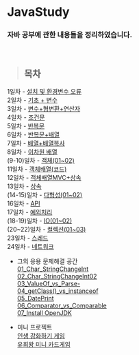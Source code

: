 JavaStudy
==============

### 자바 공부에 관한 내용들을 정리하였습니다.

<br/>

> ## 목차 <br>
 1일차 - [설치 및 환경변수 오류](https://github.com/Mulbua/JavaStudy/tree/master/1Day) <br/>
 2일차 - [기초 + 변수](https://github.com/Mulbua/JavaStudy/tree/master/2Day) <br/>
 3일차 - [변수+형변환+연산자](https://github.com/Mulbua/JavaStudy/tree/master/3Day) <br/>
 4일차 - [조건문](https://github.com/Mulbua/JavaStudy/tree/master/4Day) <br/>
 5일차 - [반복문](https://github.com/Mulbua/JavaStudy/tree/master/5Day) <br/>
 6일차 - [반복문+배열](https://github.com/Mulbua/JavaStudy/tree/master/6Day) <br/>
 7일차 - [배열+배열복사](https://github.com/Mulbua/JavaStudy/tree/master/7Day) <br/>
 8일차 - [이차원 배열](https://github.com/Mulbua/JavaStudy/tree/master/8Day) <br/>
 (9-10)일차 - [객체(01~02)](https://github.com/Mulbua/JavaStudy/tree/master/9Day_10Day) <br/>
 11일차 - [객체배열(코드)](https://github.com/Mulbua/JavaStudy/tree/master/11Day) <br/>
 12일차 - [객체배열MVC+상속](https://github.com/Mulbua/JavaStudy/tree/master/12Day) <br/>
 13일차 - [상속](https://github.com/Mulbua/JavaStudy/tree/master/13Day) <br/>
 (14-15)일차 - [다형성(01~02)](https://github.com/Mulbua/JavaStudy/tree/master/14Day_15Day) <br/>
 16일차 - [API](https://github.com/Mulbua/JavaStudy/tree/master/16Day) <br/>
 17일차 - [예외처리](https://github.com/Mulbua/JavaStudy/tree/master/17Day) <br/>
 (18-19)일차 - [IO(01~02)](https://github.com/Kalph/JavaStudy/tree/master/18Day_19Day) <br/>
 (20~22)일차 - [컬렉션(01~03)](https://github.com/Kalph/JavaStudy/tree/master/20Day_22Day) <br/>
 23일차 - [스레드](https://github.com/Kalph/JavaStudy/tree/master/23Day) <br/>
 24일차 - [네트워크](https://github.com/Kalph/JavaStudy/tree/master/24Day) <br/>
    
* 그외 응용 문제해결 공간 <br/>
 [01_Char_StringChangeInt](https://github.com/Mulbua/JavaStudy/blob/master/%EC%9D%91%EC%9A%A9_%EB%AC%B8%EC%A0%9C%ED%95%B4%EA%B2%B0_%EA%B3%B5%EA%B0%84/01_Char_StringChangeInt.md) <br/>
 [02_Char_StringChangeInt02](https://github.com/Mulbua/JavaStudy/blob/master/%EC%9D%91%EC%9A%A9_%EB%AC%B8%EC%A0%9C%ED%95%B4%EA%B2%B0_%EA%B3%B5%EA%B0%84/02_Char_StringChangeInt02.md) <br/>
 [03_ValueOf_vs_Parse-](https://github.com/Mulbua/JavaStudy/blob/master/%EC%9D%91%EC%9A%A9_%EB%AC%B8%EC%A0%9C%ED%95%B4%EA%B2%B0_%EA%B3%B5%EA%B0%84/03_ValueOf_vs_Parse~.md) <br/>
 [04_getClass()_vs_instanceof](https://github.com/Mulbua/JavaStudy/blob/master/%EC%9D%91%EC%9A%A9_%EB%AC%B8%EC%A0%9C%ED%95%B4%EA%B2%B0_%EA%B3%B5%EA%B0%84/04_getClass()_vs_instanceof.md) <br/>
 [05_DatePrint](https://github.com/Mulbua/JavaStudy/blob/master/%EC%9D%91%EC%9A%A9_%EB%AC%B8%EC%A0%9C%ED%95%B4%EA%B2%B0_%EA%B3%B5%EA%B0%84/05_DatePrint.md) <br/>
 [06_Comparator_vs_Comparable](https://github.com/Kalph/JavaStudy/blob/master/%EC%9D%91%EC%9A%A9_%EB%AC%B8%EC%A0%9C%ED%95%B4%EA%B2%B0_%EA%B3%B5%EA%B0%84/06_Comparator_vs_Comparable.md) <br/>
 [07_Install OpenJDK]()<br>
 
* 미니 프로젝트 <br/>
[인생 강화하기 게임](https://github.com/Mulbua/JavaStudy/tree/master/miniProject)<br/> 
[유희왕 미니 카드게임](https://github.com/Kalph/JavaStudy/tree/master/miniProject2)<br/>
 


